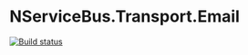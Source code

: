 # NServiceBus.Transport.Email

[![Build status](https://ci.appveyor.com/api/projects/status/s13ig5w3kbf6pih2/branch/master?svg=true)](https://ci.appveyor.com/project/SitoCH/nservicebus-transport-email/branch/master)
